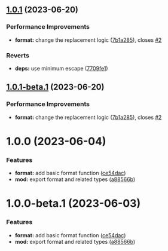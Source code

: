 ## [1.0.1](https://github.com/TomokiMiyauci/format/compare/1.0.0...1.0.1) (2023-06-20)


### Performance Improvements

* **format:** change the replacement logic ([7b1a285](https://github.com/TomokiMiyauci/format/commit/7b1a285c6f3b78a6878f8541402b35b7db168179)), closes [#2](https://github.com/TomokiMiyauci/format/issues/2)


### Reverts

* **deps:** use minimum escape ([7709fe1](https://github.com/TomokiMiyauci/format/commit/7709fe18ccf25ec009629ee7d556024e0ed69558))

## [1.0.1-beta.1](https://github.com/TomokiMiyauci/format/compare/1.0.0...1.0.1-beta.1) (2023-06-20)


### Performance Improvements

* **format:** change the replacement logic ([7b1a285](https://github.com/TomokiMiyauci/format/commit/7b1a285c6f3b78a6878f8541402b35b7db168179)), closes [#2](https://github.com/TomokiMiyauci/format/issues/2)

# 1.0.0 (2023-06-04)


### Features

* **format:** add basic format function ([ce54dac](https://github.com/TomokiMiyauci/format/commit/ce54dac173f1d88b9b6a8888cf7379c31f0f1c2e))
* **mod:** export format and related types ([a88566b](https://github.com/TomokiMiyauci/format/commit/a88566b0af8a123d1108ad7f0fbfa21fb032d9ca))

# 1.0.0-beta.1 (2023-06-03)


### Features

* **format:** add basic format function ([ce54dac](https://github.com/TomokiMiyauci/format/commit/ce54dac173f1d88b9b6a8888cf7379c31f0f1c2e))
* **mod:** export format and related types ([a88566b](https://github.com/TomokiMiyauci/format/commit/a88566b0af8a123d1108ad7f0fbfa21fb032d9ca))
